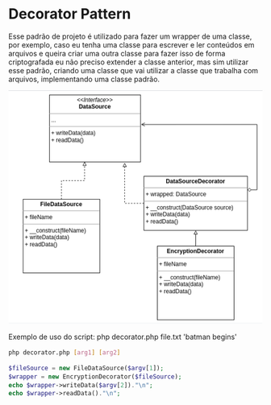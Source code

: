 # Decorator Pattern

Esse padrão de projeto é utilizado para fazer um wrapper de uma classe,
por exemplo, caso eu tenha uma classe para escrever e ler conteúdos em
arquivos e queira criar uma outra classe para fazer isso de forma criptografada
eu não preciso extender a classe anterior, mas sim utilizar esse padrão,
criando uma classe que vai utilizar a classe que trabalha com arquivos,
implementando uma classe padrão.

![Image Title](./decorator.png)

Exemplo de uso do script: php decorator.php file.txt 'batman begins'

```bash
php decorator.php [arg1] [arg2]
```

```php
$fileSource = new FileDataSource($argv[1]);
$wrapper = new EncryptionDecorator($fileSource);
echo $wrapper->writeData($argv[2])."\n";
echo $wrapper->readData()."\n";
```